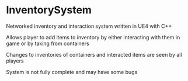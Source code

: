 # InventorySystem
Networked inventory and interaction system written in UE4 with C++

Allows player to add items to inventory by either interacting with them in game or by taking from containers

Changes to inventories of containers and interacted items are seen by all players

System is not fully complete and may have some bugs

